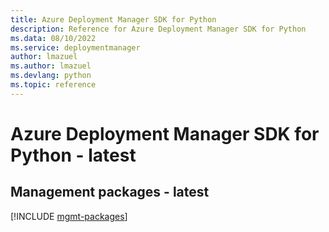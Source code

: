 ```yaml
---
title: Azure Deployment Manager SDK for Python
description: Reference for Azure Deployment Manager SDK for Python
ms.data: 08/10/2022
ms.service: deploymentmanager
author: lmazuel
ms.author: lmazuel
ms.devlang: python
ms.topic: reference
---
```

# Azure Deployment Manager SDK for Python - latest

## Management packages - latest
[!INCLUDE [mgmt-packages](deployment-manager-mgmt-index.md)]